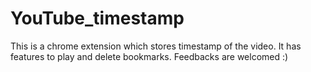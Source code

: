 # YouTube_timestamp
This is a chrome extension which stores timestamp of the video. It has features to play and delete bookmarks.
Feedbacks are welcomed :)
